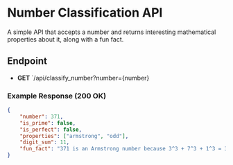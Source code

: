 # Number Classification API

A simple API that accepts a number and returns interesting mathematical properties about it, along with a fun fact.

## Endpoint

- **GET** `/api/classify_number?number={number}

### Example Response (200 OK)

```json
{
    "number": 371,
    "is_prime": false,
    "is_perfect": false,
    "properties": ["armstrong", "odd"],
    "digit_sum": 11,
    "fun_fact": "371 is an Armstrong number because 3^3 + 7^3 + 1^3 = 371"
}
